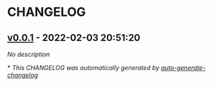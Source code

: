 # CHANGELOG

## [v0.0.1](https://github.com/tomarv2/terraform-azure-network-secuity-group/releases/tag/v0.0.1) - 2022-02-03 20:51:20

*No description*

\* *This CHANGELOG was automatically generated by [auto-generate-changelog](https://github.com/BobAnkh/auto-generate-changelog)*
